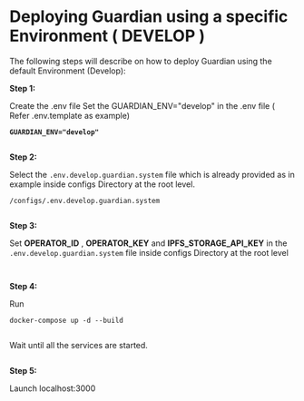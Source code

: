 # Deploying Guardian using a specific Environment ( DEVELOP )

The following steps will describe on how to deploy Guardian using the default Environment (Develop):

**Step 1:**

Create the .env file Set the GUARDIAN\_ENV="develop" in the .env file ( Refer .env.template as example)

<pre><code><strong>GUARDIAN_ENV="develop"
</strong></code></pre>

<figure><img src="https://lh4.googleusercontent.com/MHvuUn6gwwK8_bObtcfKCc_rwXmN824pk6E5UFh0C6l9ynrjeQ51nlvsPlvN7Cd9MYip_jVWYFqI7QYtsmHLcYTQUC7tcfMfC04xmINKoN_tQ2nTlSQtGscdRPwg7JX-rOs8meEgAFUxLSYMoUUuIWQ" alt=""><figcaption></figcaption></figure>

**Step 2:**

Select the `.env.develop.guardian.system` file which is already provided as in example inside configs Directory at the root level.

```
/configs/.env.develop.guardian.system
```

<figure><img src="https://lh4.googleusercontent.com/_2o8ofJqkSu0Vv8kBhxVmoXeKZRueovaegt_x8gtgD--hQul7zCv-VE9f61AbggeRngMSTyEiO7SmH5eoT_ddzbl037ht17wem-xhQJOIMJBDKm3JRvup78TgkFHmsToCqQH8iaG1Tl6QYhqxccAmZE" alt=""><figcaption></figcaption></figure>

**Step 3:**

Set **OPERATOR\_ID** , **OPERATOR\_KEY** and **IPFS\_STORAGE\_API\_KEY** in the `.env.develop.guardian.system` file inside configs Directory at the root level

<figure><img src="https://lh3.googleusercontent.com/S1dg4YW60Ii-NwDflJviLSWpeU4BWrMv-Zrr6KhkMaOvtQ7Rapb-SUq7TZZcHIcXl3nkb4Uv5rRKOZqSCZuDSywPR18TgRI9qk9v_KaTs2CgS4IvG-F6p-GKPJDWixRMh0yjZi70g-rTnj2SVVNN9NM" alt=""><figcaption></figcaption></figure>

<figure><img src="https://lh5.googleusercontent.com/kewxChAWKmpdMTgDB59DEx_LdRq4IAaSIOzvbzlPtx75vR0MDMmpezHQCEFYT33i1d5yQu4U5niPYBRziDOZ27S5cqprVptQFOSx_J6g_e-lNZ5BX2_-aXPrvUxs3hEzJJZzdMKMvBw2g81ah_KDqns" alt=""><figcaption></figcaption></figure>

**Step 4:**

Run

```
docker-compose up -d --build
```

<figure><img src="https://lh4.googleusercontent.com/6-lcBW4JAy0khECbx4UVWfswAQou8KwVmawvMEBqSuFZp__NtTP6a2s6U_w6Q2mu4g-xZdUSvnNWPDAMkot1_BUfgwLLGJU2WN7hZZ2tG40kB7PT4tvUGZDLdg-G2yKe6GweZpcsJU3HrgkgBHiXPcc" alt=""><figcaption></figcaption></figure>

Wait until all the services are started.

<figure><img src="https://lh5.googleusercontent.com/3zTg8RsJ1v5EDPdVIhGhCNRJLGRsoRYf_wKK9tP-pwvLBpaZRHUVw6lK_ZoLLyNQwXrBsXUmsGNwhcuQf2UCKKfVE2EemdYiEG6qc8nOfNLfyOc-W8xdy6BA3lU3cTLEhflgFfUUc98T6MT0BVX9ZZc" alt=""><figcaption></figcaption></figure>

**Step 5:**

Launch localhost:3000

<figure><img src="https://lh4.googleusercontent.com/fFvnldDDUc0sa15WcTrHk_SOsFt3QY_MSptWG7AoN4V7ZmF48yFu-ySLhEwpOetb1yVwyn0_gTBdSAq80BUwQHW2hJDaSJcR8QSpI2IGKpzTYrY2GzcxUj5nvMxccVATpkqIFMPDyJjTZTt-oteN-eU" alt=""><figcaption></figcaption></figure>
